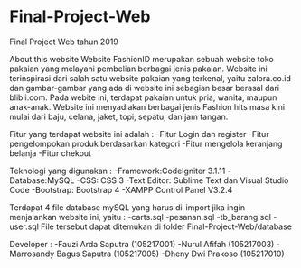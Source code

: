 # Final-Project-Web
Final Project Web tahun 2019

About this website
Website FashionID merupakan sebuah website toko pakaian yang melayani pembelian berbagai jenis pakaian. Website ini terinspirasi dari salah satu website pakaian yang terkenal, yaitu zalora.co.id dan gambar-gambar yang ada di website ini sebagian besar berasal dari blibli.com. Pada webite ini, terdapat pakaian untuk pria, wanita, maupun anak-anak. Website ini menyadiakan berbagai jenis Fashion hits masa kini mulai dari baju, celana, jaket, topi, sepatu, dan jam tangan.

Fitur yang terdapat website ini adalah :
-Fitur Login dan register
-Fitur pengelompokan produk berdasarkan kategori
-Fitur mengelola keranjang belanja
-Fitur chekout

Teknologi yang digunakan :
-Framework:CodeIgniter 3.1.11 
-Database:MySQL 
-CSS: CSS 3
-Text Editor: Sublime Text dan Visual Studio Code
-Bootstrap: Bootstrap 4 
-XAMPP Control Panel V3.2.4 

Terdapat 4 file database mySQL yang harus di-import jika ingin menjalankan website ini, yaitu :
-carts.sql
-pesanan.sql
-tb_barang.sql
-user.sql
File tersebut dapat ditemukan di folder Final-Project-Web/database

Developer :
-Fauzi Arda Saputra (105217001)
-Nurul Afifah (105217003)
-Marrosandy Bagus Saputra (105217005)
-Dheny Dwi Prakoso (105217010)

